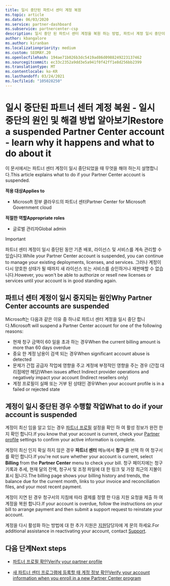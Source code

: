 ```yaml
---
title: 일시 중단된 파트너 센터 계정 복원
ms.topic: article
ms.date: 06/03/2020
ms.service: partner-dashboard
ms.subservice: partnercenter-csp
description: 일시 중단 된 파트너 센터 계정을 복원 하는 방법, 파트너 계정 일시 중단이 발생 하는 이유 및 일시 중단 하는 동안 계정을 사용 하는 방법을 알아봅니다.
author: kbangalore
ms.author: kiranban
ms.localizationpriority: medium
ms.custom: SEOMAY.20
ms.openlocfilehash: 194ae71b026b3dc5419ad86d0988249223137462
ms.sourcegitcommit: ec33c2352a9dd3e5a941f0f42ff1e8d256bb2399
ms.translationtype: MT
ms.contentlocale: ko-KR
ms.lasthandoff: 03/24/2021
ms.locfileid: "105028250"
---
```

# <a name="restore-a-suspended-partner-center-account---learn-why-it-happens-and-what-to-do-about-it"></a><span data-ttu-id="d3b6d-103">일시 중단된 파트너 센터 계정 복원 - 일시 중단의 원인 및 해결 방법 알아보기</span><span class="sxs-lookup"><span data-stu-id="d3b6d-103">Restore a suspended Partner Center account - learn why it happens and what to do about it</span></span>

<span data-ttu-id="d3b6d-104">이 문서에서는 파트너 센터 계정이 일시 중단되었을 때 무엇을 해야 하는지 설명합니다.</span><span class="sxs-lookup"><span data-stu-id="d3b6d-104">This article explains what to do if your Partner Center account is suspended.</span></span>

<span data-ttu-id="d3b6d-105">**적용 대상**</span><span class="sxs-lookup"><span data-stu-id="d3b6d-105">**Applies to**</span></span>

- <span data-ttu-id="d3b6d-106">Microsoft 정부 클라우드의 파트너 센터</span><span class="sxs-lookup"><span data-stu-id="d3b6d-106">Partner Center for Microsoft Government cloud</span></span>

<span data-ttu-id="d3b6d-107">**적절한 역할**</span><span class="sxs-lookup"><span data-stu-id="d3b6d-107">**Appropriate roles**</span></span>

- <span data-ttu-id="d3b6d-108">글로벌 관리자</span><span class="sxs-lookup"><span data-stu-id="d3b6d-108">Global admin</span></span>


> [!IMPORTANT]  
> <span data-ttu-id="d3b6d-109">파트너 센터 계정이 일시 중단된 동안 기존 배포, 라이선스 및 서비스를 계속 관리할 수 있습니다.</span><span class="sxs-lookup"><span data-stu-id="d3b6d-109">While your Partner Center account is suspended, you can continue to manage your existing deployments, licenses, and services.</span></span> <span data-ttu-id="d3b6d-110">그러나 계정이 다시 양호한 상태가 될 때까지 새 라이선스 또는 서비스를 승인하거나 재판매할 수 없습니다.</span><span class="sxs-lookup"><span data-stu-id="d3b6d-110">However, you won't be able to authorize or resell new licenses or services until your account is in good standing again.</span></span>

## <a name="why-partner-center-accounts-are-suspended"></a><span data-ttu-id="d3b6d-111">파트너 센터 계정이 일시 중지되는 원인</span><span class="sxs-lookup"><span data-stu-id="d3b6d-111">Why Partner Center accounts are suspended</span></span>

<span data-ttu-id="d3b6d-112">Microsoft는 다음과 같은 이유 중 하나로 파트너 센터 계정을 일시 중단 합니다.</span><span class="sxs-lookup"><span data-stu-id="d3b6d-112">Microsoft will suspend a Partner Center account for one of the following reasons:</span></span>

- <span data-ttu-id="d3b6d-113">현재 청구 금액이 60 일을 초과 하는 경우</span><span class="sxs-lookup"><span data-stu-id="d3b6d-113">When the current billing amount is more than 60 days overdue</span></span>
- <span data-ttu-id="d3b6d-114">중요 한 계정 남용이 검색 되는 경우</span><span class="sxs-lookup"><span data-stu-id="d3b6d-114">When significant account abuse is detected</span></span>
- <span data-ttu-id="d3b6d-115">문제가 간접 공급자 작업에 영향을 주고 계정에 부정적인 영향을 주는 경우 (간접 대리점에만 해당)</span><span class="sxs-lookup"><span data-stu-id="d3b6d-115">When issues affect Indirect provider operations and negatively impact your account (Indirect resellers only)</span></span>
- <span data-ttu-id="d3b6d-116">계정 프로필이 실패 또는 거부 된 상태인 경우</span><span class="sxs-lookup"><span data-stu-id="d3b6d-116">When your account profile is in a failed or rejected state</span></span>

## <a name="what-to-do-if-your-account-is-suspended"></a><span data-ttu-id="d3b6d-117">계정이 일시 중단된 경우 수행할 작업</span><span class="sxs-lookup"><span data-stu-id="d3b6d-117">What to do if your account is suspended</span></span>

<span data-ttu-id="d3b6d-118">계정이 최신 임을 알고 있는 경우 [파트너 프로필](https://partner.microsoft.com/pcv/accountsettings/partnerprofile) 설정을 확인 하 여 활성 정보가 완전 한지 확인 합니다.</span><span class="sxs-lookup"><span data-stu-id="d3b6d-118">If you know that your account is current, check your [Partner profile](https://partner.microsoft.com/pcv/accountsettings/partnerprofile) settings to confirm your active information is complete.</span></span> 

<span data-ttu-id="d3b6d-119">계정이 최신 인지 확실 하지 않은 경우 **파트너 센터** 메뉴에서 **청구** 를 선택 하 여 청구서를 확인 합니다.</span><span class="sxs-lookup"><span data-stu-id="d3b6d-119">If you're not sure whether your account is current, select **Billing** from the **Partner Center** menu to check your bill.</span></span> <span data-ttu-id="d3b6d-120">청구 페이지에는 청구 기록과 추세, 현재 달의 잔액, 청구서 및 조정 파일에 대 한 링크 및 가장 최근의 지불이 표시 됩니다.</span><span class="sxs-lookup"><span data-stu-id="d3b6d-120">The billing page shows your billing history and trends, the balance due for the current month, links to your invoice and reconciliation files, and your most recent payment.</span></span>

<span data-ttu-id="d3b6d-121">계정이 지연 된 경우 청구서의 지침에 따라 결제를 정렬 한 다음 지원 요청을 제출 하 여 계정을 복원 합니다.</span><span class="sxs-lookup"><span data-stu-id="d3b6d-121">If your account is overdue, follow the instructions on your bill to arrange payment and then submit a support request to reinstate your account.</span></span> 

<span data-ttu-id="d3b6d-122">계정을 다시 활성화 하는 방법에 대 한 추가 지원은 [지원](https://partner.microsoft.com/dashboard/support/csp/servicerequests/create)담당자에 게 문의 하세요.</span><span class="sxs-lookup"><span data-stu-id="d3b6d-122">For additional assistance in reactivating your account, contact [Support](https://partner.microsoft.com/dashboard/support/csp/servicerequests/create).</span></span>

## <a name="next-steps"></a><span data-ttu-id="d3b6d-123">다음 단계</span><span class="sxs-lookup"><span data-stu-id="d3b6d-123">Next steps</span></span>

- [<span data-ttu-id="d3b6d-124">파트너 프로필 확인</span><span class="sxs-lookup"><span data-stu-id="d3b6d-124">Verify your partner profile</span></span>](update-your-partner-profile.md)

- [<span data-ttu-id="d3b6d-125">새 파트너 센터 프로그램에 등록할 때 계정 정보 확인</span><span class="sxs-lookup"><span data-stu-id="d3b6d-125">Verify your account information when you enroll in a new Partner Center program</span></span>](verification-responses.md)
